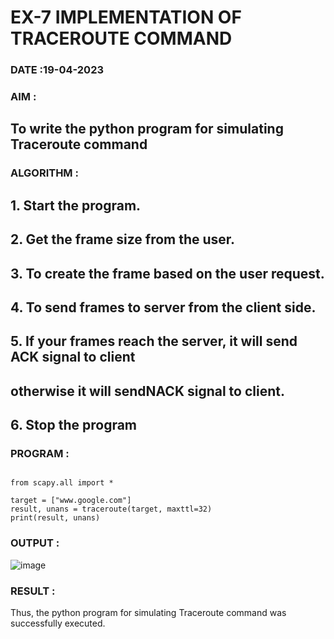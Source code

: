 # EX-7 IMPLEMENTATION OF TRACEROUTE COMMAND

### DATE :19-04-2023

### AIM :
## To write the python program for simulating Traceroute command

### ALGORITHM :

## 1. Start the program.
## 2. Get the frame size from the user.
## 3. To create the frame based on the user request.
## 4. To send frames to server from the client side.
## 5. If your frames reach the server, it will send ACK signal to client
## otherwise it will sendNACK signal to client.

## 6. Stop the program


### PROGRAM :
```

from scapy.all import *

target = ["www.google.com"]
result, unans = traceroute(target, maxttl=32)
print(result, unans)

```



### OUTPUT :
![image](https://github.com/tsanjaithirumal/EX-7/assets/119393916/221d1bd8-a1bc-402e-8035-9dde91968b4f)


### RESULT :
Thus, the python program for simulating Traceroute command was successfully executed.
